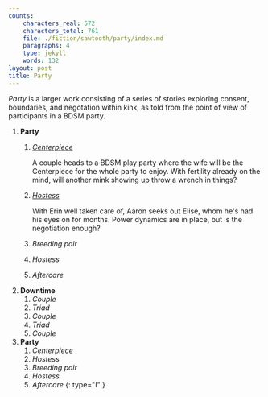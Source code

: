 ```yaml
---
counts:
    characters_real: 572
    characters_total: 761
    file: ./fiction/sawtooth/party/index.md
    paragraphs: 4
    type: jekyll
    words: 132
layout: post
title: Party
---
```


*Party* is a larger work consisting of a series of stories exploring consent, boundaries, and negotation within kink, as told from the point of view of participants in a BDSM party.

1. **Party**
    1. [*Centerpiece*](01-centerpiece)

        A couple heads to a BDSM play party where the wife will be the Centerpiece for the whole party to enjoy. With fertility already on the mind, will another mink showing up throw a wrench in things?
    2. [*Hostess*](02-hostess)

        With Erin well taken care of, Aaron seeks out Elise, whom he's had his eyes on for months. Power dynamics are in place, but is the negotiation enough?
    3. *Breeding pair*
    4. *Hostess*
    5. *Aftercare*
2. **Downtime**
    1. *Couple*
    2. *Triad*
    3. *Couple*
    4. *Triad*
    5. *Couple*
3. **Party**
    1. *Centerpiece*
    2. *Hostess*
    3. *Breeding pair*
    4. *Hostess*
    5. *Aftercare*
{: type="I" }
